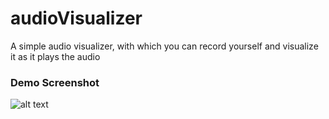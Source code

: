 # audioVisualizer
 A simple audio visualizer, with which you can record yourself and visualize it as it plays the audio

### Demo Screenshot

![alt text](https://github.com/yuchida-tamu/audioVisualizer/blob/main/demo/demo1.png?raw=true)
